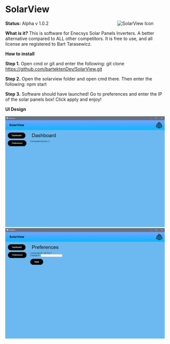 # SolarView 

<img src="http://icons.iconarchive.com/icons/icons8/ios7/256/Industry-Solar-Panel-icon.png" width="150px" align="right" title="SolarView Icon">

**Status:** Alpha v 1.0.2

**What is it?**
This is software for Enecsys Solar Panels Inverters. A better alternative compared to ALL other competitors.
It is free to use, and all license are registered to Bart Tarasewicz.


**How to install**

**Step 1.** Open cmd or git and enter the following: git clone https://github.com/bartektenDev/SolarView.git

**Step 2.** Open the solarview folder and open cmd there. Then enter the following: npm start

**Step 3.** Software should have launched! Go to preferences and enter the IP of the solar panels box! Click apply and enjoy!

**UI Design**

<img src="/dashview.PNG" width="700px" title="SolarView UI">
<img src="/preferencesview.PNG" width="700px" title="SolarView UI">
